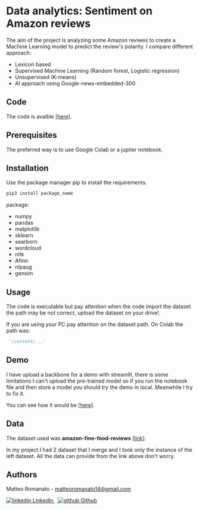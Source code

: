 # Data analytics: Sentiment on Amazon reviews

The aim of the project is analyzing some Amazon reviwes to create a Machine Learning model to predict the review's polarity.
I compare different approach:
- Lexicon based
- Supervised Machine Learning (Random forest, Logistic regression)
- Unsupervised (K-means)
- AI approach using Google-news-embedded-300

## Code
The code is avaible [[here]](https://colab.research.google.com/drive/1bjU-lboFpcfqoZxYxUy5l1CsEtZdDZ_E#scrollTo=p0ADvJCuPJ1B).
## Prerequisites
The preferred way is to use Google Colab or a jupiter notebook.

## Installation
Use the package manager pip to install the requirements.

```bash
pip3 install package_name
```

package: 
* numpy
* pandas
* matplotlib
* sklearn
* searborn
* wordcloud
* nltk
* Afinn
* nlpaug
* gensim

## Usage
The code is executable but pay attention when the code import the dataset the path may be not correct, upload the dataset on your drive!.

If you are using your PC pay attention on the dataset path. On Colab the path was: 
```python
 '/content/...'
```
## Demo
I have upload a backbone for a demo with streamlit, there is some limitations I can't upload the pre-trained model so if you run the notebook file and then store a model you should try the demo in local. Meanwhile I try to fix it.

You can see how it would be [[here]](https://share.streamlit.io/matteoromanato/amazon-review-sentiment-analysis/main/polarity-demo.py).

## Data
The dataset used was **amazon-fine-food-reviews** [[link]](https://www.kaggle.com/snap/amazon-fine-food-reviews).

In my project I had 2 dataset that I merge and I took only the instance of the left dataset.
All the data can provide from the link above don't worry. 



## Authors
Matteo Romanato - matteoromanato14@gmail.com 
<p>
  <a href="https://www.linkedin.com/in/matteo-romanato-b44414124/" rel="nofollow noreferrer">
    <img src="https://i.stack.imgur.com/gVE0j.png" alt="linkedin"> LinkedIn
  </a> &nbsp; 
  <a href="https://github.com/matteoromanato" rel="nofollow noreferrer">
    <img src="https://i.stack.imgur.com/tskMh.png" alt="github"> Github
  </a>
</p>
